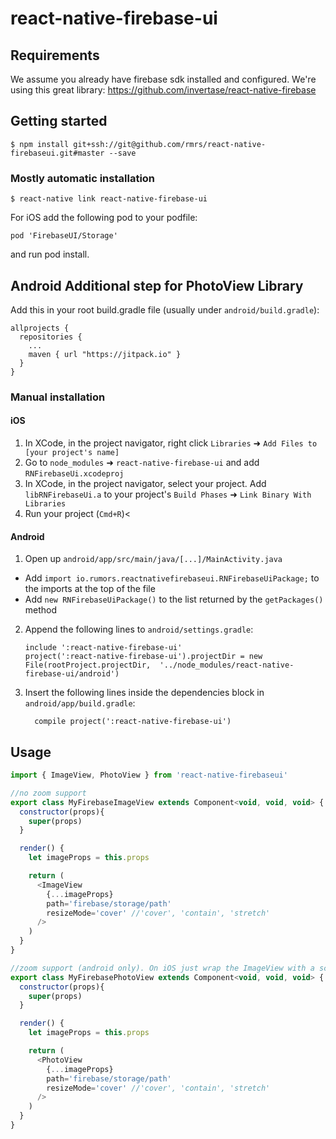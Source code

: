
# react-native-firebase-ui

## Requirements
We assume you already have firebase sdk installed and configured.
We're using this great library:
https://github.com/invertase/react-native-firebase

## Getting started

`$ npm install git+ssh://git@github.com/rmrs/react-native-firebaseui.git#master --save`

### Mostly automatic installation

`$ react-native link react-native-firebase-ui`

For iOS add the following pod to your podfile:
```
pod 'FirebaseUI/Storage'
```
and run pod install.

## Android Additional step for PhotoView Library

Add this in your root build.gradle file (usually under `android/build.gradle`):
```
allprojects {
  repositories {
    ...
    maven { url "https://jitpack.io" }
  }
}
```

### Manual installation


#### iOS

1. In XCode, in the project navigator, right click `Libraries` ➜ `Add Files to [your project's name]`
2. Go to `node_modules` ➜ `react-native-firebase-ui` and add `RNFirebaseUi.xcodeproj`
3. In XCode, in the project navigator, select your project. Add `libRNFirebaseUi.a` to your project's `Build Phases` ➜ `Link Binary With Libraries`
4. Run your project (`Cmd+R`)<

#### Android

1. Open up `android/app/src/main/java/[...]/MainActivity.java`
  - Add `import io.rumors.reactnativefirebaseui.RNFirebaseUiPackage;` to the imports at the top of the file
  - Add `new RNFirebaseUiPackage()` to the list returned by the `getPackages()` method
2. Append the following lines to `android/settings.gradle`:
  	```
  	include ':react-native-firebase-ui'
  	project(':react-native-firebase-ui').projectDir = new File(rootProject.projectDir, 	'../node_modules/react-native-firebase-ui/android')
  	```
3. Insert the following lines inside the dependencies block in `android/app/build.gradle`:
  	```
      compile project(':react-native-firebase-ui')
  	```


## Usage
```javascript
import { ImageView, PhotoView } from 'react-native-firebaseui'

//no zoom support
export class MyFirebaseImageView extends Component<void, void, void> {
  constructor(props){
    super(props)
  }

  render() {
    let imageProps = this.props

    return (
      <ImageView
        {...imageProps}
        path='firebase/storage/path'
        resizeMode='cover' //'cover', 'contain', 'stretch'
      />
    )
  }
}

//zoom support (android only). On iOS just wrap the ImageView with a scroll view
export class MyFirebasePhotoView extends Component<void, void, void> {
  constructor(props){
    super(props)
  }

  render() {
    let imageProps = this.props

    return (
      <PhotoView
        {...imageProps}
        path='firebase/storage/path'
        resizeMode='cover' //'cover', 'contain', 'stretch'
      />
    )
  }
}
```
